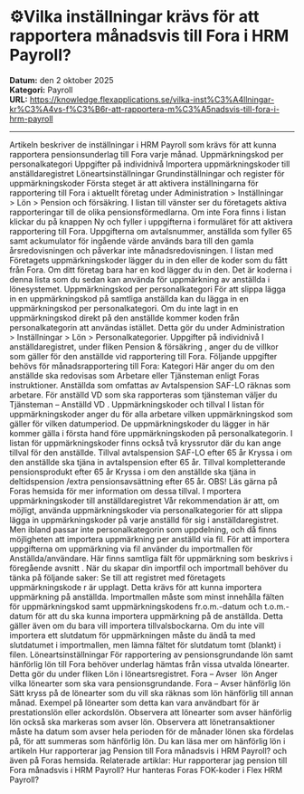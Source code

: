 # ⚙️Vilka inställningar krävs för att rapportera månadsvis till Fora i HRM Payroll?

**Datum:** den 2 oktober 2025  
**Kategori:** Payroll  
**URL:** https://knowledge.flexapplications.se/vilka-inst%C3%A4llningar-kr%C3%A4vs-f%C3%B6r-att-rapportera-m%C3%A5nadsvis-till-fora-i-hrm-payroll

---

Artikeln beskriver de inställningar i HRM Payroll som krävs för att kunna rapportera pensionsunderlag till Fora varje månad.
Uppmärkningskod per personalkategori
Uppgifter på individnivå
Importera uppmärkningskoder till anställdaregistret
Löneartsinställningar
Grundinställningar och register för uppmärkningskoder
Första steget är att aktivera inställningarna för rapportering till Fora i aktuellt företag under
Administration > Inställningar > Lön > Pension och försäkring.
I listan till vänster ser du företagets aktiva rapporteringar till de olika pensionsförmedlarna. Om inte Fora finns i listan klickar du på knappen
Ny
och fyller i uppgifterna i formuläret för att aktivera rapportering till Fora.
Uppgifterna om avtalsnummer, anställda som fyller 65 samt ackumulator för ingående värde används bara till den gamla
årsredovisningen
och påverkar
inte
månadsredovisningen.
I listan med Företagets uppmärkningskoder lägger du in den eller de koder som du fått från Fora. Om ditt företag bara har en kod lägger du in den. Det är koderna i denna lista som du sedan kan använda för uppmärkning av anställda i lönesystemet.
Uppmärkningskod per personalkategori
För att slippa lägga in en uppmärkningskod på samtliga anställda kan du lägga in en uppmärkningskod per personalkategori. Om du inte lagt in en
uppmärkningskod direkt på den anställde kommer koden från personalkategorin att
användas istället.
Detta gör du under
Administration > Inställningar > Lön > Personalkategorier.
Uppgifter på individnivå
I anställdaregistret, under fliken
Pension & försäkring
, anger du de villkor som gäller för den anställde vid rapportering till Fora.
Följande uppgifter behövs för månadsrapportering till Fora:
Kategori
Här anger du om den anställde ska redovisas som
Arbetare
eller
Tjänsteman
enligt Foras instruktioner. Anställda som omfattas av Avtalspension SAF-LO räknas som arbetare. För anställd VD som ska rapporteras som tjänsteman väljer du
Tjänsteman – Anställd VD
.
Uppmärkningskoder och tillval
I listan för uppmärkningskoder anger du för alla arbetare vilken uppmärkningskod som gäller för vilken datumperiod. De uppmärkningskoder du lägger in här kommer gälla i första hand före uppmärkningskoden på personalkategorin.
I listan för uppmärkningskoder finns också två kryssrutor där du kan ange tillval för den anställde.
Tillval avtalspension SAF-LO efter 65 år
Kryssa i om den anställde ska tjäna in avtalspension efter 65 år.
Tillval kompletterande pensionsprodukt efter 65 år
Kryssa i om den anställde ska tjäna in deltidspension /extra pensionsavsättning efter 65 år.
OBS!
Läs gärna på
Foras hemsida
för mer information om dessa tillval.
I
mportera uppmärkningskoder till anställdaregistret
Vår rekommendation är att, om möjligt, använda uppmärkningskoder via personalkategorier för att slippa lägga in uppmärkningskoder på varje anställd för sig i anställdaregistret. Men ibland passar inte personalkategorin som uppdelning, och då finns möjligheten att importera uppmärkning per anställd via fil.
För att importera uppgifterna om uppmärkning via fil använder du importmallen för Anställda/användare. Här finns samtliga fält för uppmärkning som beskrivs i
föregående avsnitt
.
När du skapar din importfil och importmall behöver du tänka på följande saker:
Se till att
registret med företagets uppmärkningskode
r är upplagt. Detta krävs för att kunna importera uppmärkning på anställda.
Importmallen måste som
minst
innehålla fälten för
uppmärkningskod
samt
uppmärkningskodens fr.o.m.-datum
och
t.o.m.-datum
för att du ska kunna importera
uppmärkning på de anställda. Detta gäller även om du bara vill importera tillvalsbockarna. Om du inte vill importera ett slutdatum för uppmärkningen måste du ändå ta med slutdatumet i importmallen, men lämna fältet för slutdatum tomt (blankt) i filen.
Löneartsinställningar
För rapportering av pensionsgrundande lön samt hänförlig lön till Fora behöver underlag hämtas från vissa utvalda lönearter. Detta gör du under fliken
Lön
i löneartsregistret.
Fora – Avser  lön
Anger vilka lönearter som ska vara pensionsgrundande.
Fora – Avser hänförlig lön
Sätt kryss på de lönearter som du vill ska räknas som lön hänförlig till annan månad. Exempel på lönearter som detta kan vara användbart för är prestationslön eller ackordslön.
Observera att lönearter som avser hänförlig lön också ska markeras som avser lön.
Observera att lönetransaktioner måste ha datum som avser hela perioden för de månader lönen ska fördelas på, för att summeras som hänförlig lön.
Du kan läsa mer om hänförlig lön i artikeln
Hur rapporterar jag Pension till Fora månadsvis i HRM Payroll?
och även på
Foras hemsida.
Relaterade artiklar:
Hur rapporterar jag pension till Fora månadsvis i HRM Payroll?
Hur hanteras Foras FOK-koder i Flex HRM Payroll?
